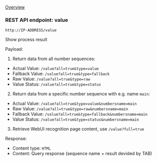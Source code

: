 [Overview](_OVERVIEW.md) 

### REST API endpoint: value

`http://IP-ADDRESS/value`


Show process result

Payload:
1. Return data from all number sequences:
- Actual Value: `/value?all=true&type=value`
- Fallback Value: `/value?all=true&type=fallback`
- Raw Value: `/value?all=true&type=raw`
- Value Status: `/value?all=true&type=status`

2. Return data from a specific number sequence with e.g. name `main`:
- Actual Value: `/value?all=true&type=value&numbersname=main`
- Raw Value: `/value?all=true&type=raw&numbersname=main`
- Fallback Value: `/value?all=true&type=fallback&numbersname=main`
- Value Status: `/value?all=true&type=status&numbersname=main`

3. Retrieve WebUI recognition page content, use `/value?full=true`


Response:
- Content type: `HTML`
- Content: Query response (sequence name + result devided by TAB)